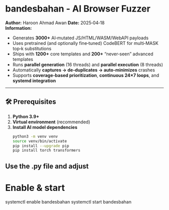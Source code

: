 # bandesbahan - AI Browser Fuzzer 

**Author:** Haroon Ahmad Awan
**Date:** 2025‑04‑18  
**Information:**

- Generates **3000+** AI‑mutated JS/HTML/WASM/WebAPI payloads  
- Uses pretrained (and optionally fine‑tuned) CodeBERT for multi‑MASK top‑k substitutions  
- Ships with **1200+** core templates and **200+** “never‑seen” advanced templates  
- Runs **parallel generation** (16 threads) and **parallel execution** (8 threads)  
- Automatically **captures → de‑duplicates → auto‑minimizes** crashes  
- Supports **coverage‑based prioritization**, **continuous 24×7 loops**, and **systemd integration**  

---

## 🛠 Prerequisites

1. **Python 3.9+**  
2. **Virtual environment** (recommended)  
3. **Install AI model dependencies**  
   ```bash
   python3 -m venv venv
   source venv/bin/activate
   pip install --upgrade pip
   pip install torch transformers


## Use the .py file and adjust
# Enable & start
systemctl enable bandesbahan
systemctl start bandesbahan
